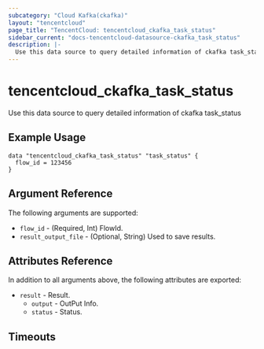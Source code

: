```yaml
---
subcategory: "Cloud Kafka(ckafka)"
layout: "tencentcloud"
page_title: "TencentCloud: tencentcloud_ckafka_task_status"
sidebar_current: "docs-tencentcloud-datasource-ckafka_task_status"
description: |-
  Use this data source to query detailed information of ckafka task_status
---
```


# tencentcloud_ckafka_task_status

Use this data source to query detailed information of ckafka task_status

## Example Usage

```hcl
data "tencentcloud_ckafka_task_status" "task_status" {
  flow_id = 123456
}
```

## Argument Reference

The following arguments are supported:

* `flow_id` - (Required, Int) FlowId.
* `result_output_file` - (Optional, String) Used to save results.

## Attributes Reference

In addition to all arguments above, the following attributes are exported:

* `result` - Result.
  * `output` - OutPut Info.
  * `status` - Status.


## Timeouts

<no value>


